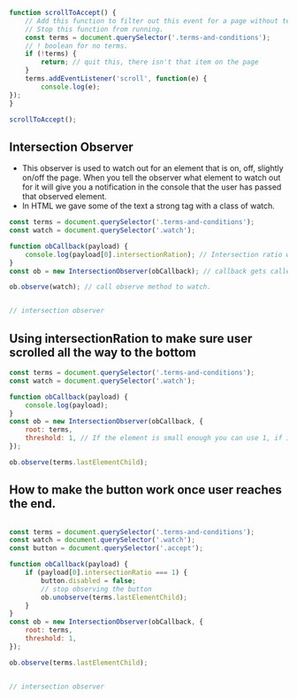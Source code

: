 ```js
function scrollToAccept() {
    // Add this function to filter out this event for a page without terms.
    // Stop this function from running. 
    const terms = document.querySelector('.terms-and-conditions');
    // ! boolean for no terms.
    if (!terms) {
        return; // quit this, there isn't that item on the page
    }
    terms.addEventListener('scroll', function(e) {
        console.log(e);
});   
}

scrollToAccept();
```

## Intersection Observer
- This observer is used to watch out for an element that is on, off, slightly on/off the page. When you tell the observer what element to watch out for it will give you a notification in the console that the user has passed that observed element. 
- In HTML we gave some of the text a strong tag with a class of watch. 

```js
const terms = document.querySelector('.terms-and-conditions');
const watch = document.querySelector('.watch');

function obCallback(payload) {
    console.log(payload[0].intersectionRation); // Intersection ratio will show how much of the element is shown on the page between 0 and 1. 1 if it is fully on the page. We can use this method to help make sure the user made i all the way to the bottom of the scroll element. 
}
const ob = new IntersectionObserver(obCallback); // callback gets called at another time. This specific call back is fired when strong tag has been found. 

ob.observe(watch); // call observe method to watch. 


// intersection observer

``` 

## Using intersectionRation to make sure user scrolled all the way to the bottom

```js
const terms = document.querySelector('.terms-and-conditions');
const watch = document.querySelector('.watch');

function obCallback(payload) {
    console.log(payload);
}
const ob = new IntersectionObserver(obCallback, { 
    root: terms,
    threshold: 1, // If the element is small enough you can use 1, if it a large element like a div you will have to use a decimal 0.1 because the div is too long to be fully on the page. 
});

ob.observe(terms.lastElementChild);

```
## How to make the button work once user reaches the end.

```js

const terms = document.querySelector('.terms-and-conditions');
const watch = document.querySelector('.watch');
const button = document.querySelector('.accept');

function obCallback(payload) {
    if (payload[0].intersectionRatio === 1) {
        button.disabled = false;
        // stop observing the button
        ob.unobserve(terms.lastElementChild);
    }
}
const ob = new IntersectionObserver(obCallback, { 
    root: terms,
    threshold: 1,  
});

ob.observe(terms.lastElementChild);


// intersection observer